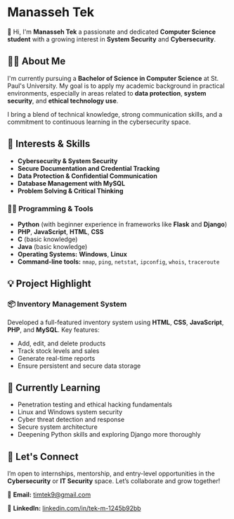 # Manasseh Tek

👋 Hi, I'm **Manasseh Tek** a passionate and dedicated **Computer Science student** with a growing interest in **System Security** and **Cybersecurity**.

## 👨‍🎓 About Me

I'm currently pursuing a **Bachelor of Science in Computer Science** at St. Paul's University. My goal is to apply my academic background in practical environments, especially in areas related to **data protection**, **system security**, and **ethical technology use**.

I bring a blend of technical knowledge, strong communication skills, and a commitment to continuous learning in the cybersecurity space.

## 🔐 Interests & Skills

* **Cybersecurity & System Security**
* **Secure Documentation and Credential Tracking**
* **Data Protection & Confidential Communication**
* **Database Management with MySQL**
* **Problem Solving & Critical Thinking**

### 🧑‍💻 Programming & Tools

* **Python** (with beginner experience in frameworks like **Flask** and **Django**)
* **PHP**, **JavaScript**, **HTML**, **CSS**
* **C** (basic knowledge)
* **Java** (basic knowledge)
* **Operating Systems:** **Windows**, **Linux**
* **Command-line tools:** `nmap`, `ping`, `netstat`, `ipconfig`, `whois`, `traceroute`

## 💡 Project Highlight

### 📦 Inventory Management System

Developed a full-featured inventory system using **HTML**, **CSS**, **JavaScript**, **PHP**, and **MySQL**.
Key features:

* Add, edit, and delete products
* Track stock levels and sales
* Generate real-time reports
* Ensure persistent and secure data storage

## 🎯 Currently Learning

* Penetration testing and ethical hacking fundamentals
* Linux and Windows system security
* Cyber threat detection and response
* Secure system architecture
* Deepening Python skills and exploring Django more thoroughly

## 💬 Let's Connect

I’m open to internships, mentorship, and entry-level opportunities in the **Cybersecurity** or **IT Security** space. Let’s collaborate and grow together!

📧 **Email:** [timtek9@gmail.com](mailto:timtek9@gmail.com)

🔗 **LinkedIn:** [linkedin.com/in/tek-m-1245b92bb](https://www.linkedin.com/in/tek-m-1245b92bb)
